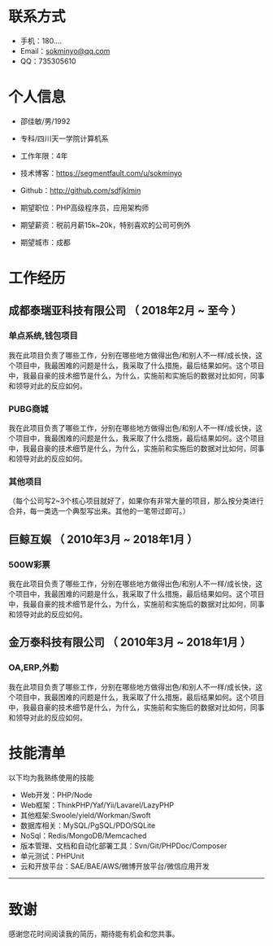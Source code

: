 
# 联系方式

- 手机：180.... 
- Email：sokminyo@qq.com 
- QQ：735305610


# 个人信息

 - 邵佳敏/男/1992 
 - 专科/四川天一学院计算机系 
 - 工作年限：4年
 - 技术博客：https://segmentfault.com/u/sokminyo
 - Github：http://github.com/sdfjklmin

 - 期望职位：PHP高级程序员，应用架构师
 - 期望薪资：税前月薪15k~20k，特别喜欢的公司可例外
 - 期望城市：成都


# 工作经历

## 成都泰瑞亚科技有限公司 （ 2018年2月 ~ 至今 ）

### 单点系统,钱包项目 
我在此项目负责了哪些工作，分别在哪些地方做得出色/和别人不一样/成长快，这个项目中，我最困难的问题是什么，我采取了什么措施，最后结果如何。这个项目中，我最自豪的技术细节是什么，为什么，实施前和实施后的数据对比如何，同事和领导对此的反应如何。


### PUBG商城 
我在此项目负责了哪些工作，分别在哪些地方做得出色/和别人不一样/成长快，这个项目中，我最困难的问题是什么，我采取了什么措施，最后结果如何。这个项目中，我最自豪的技术细节是什么，为什么，实施前和实施后的数据对比如何，同事和领导对此的反应如何。


### 其他项目

（每个公司写2~3个核心项目就好了，如果你有非常大量的项目，那么按分类进行合并，每一类选一个典型写出来。其他的一笔带过即可。）

  
## 巨鲸互娱 （ 2010年3月 ~ 2018年1月 ）

### 500W彩票 
我在此项目负责了哪些工作，分别在哪些地方做得出色/和别人不一样/成长快，这个项目中，我最困难的问题是什么，我采取了什么措施，最后结果如何。这个项目中，我最自豪的技术细节是什么，为什么，实施前和实施后的数据对比如何，同事和领导对此的反应如何。

## 金万泰科技有限公司 （ 2010年3月 ~ 2018年1月 ）

### OA,ERP,外勤 
我在此项目负责了哪些工作，分别在哪些地方做得出色/和别人不一样/成长快，这个项目中，我最困难的问题是什么，我采取了什么措施，最后结果如何。这个项目中，我最自豪的技术细节是什么，为什么，实施前和实施后的数据对比如何，同事和领导对此的反应如何。

  
# 技能清单

以下均为我熟练使用的技能

- Web开发：PHP/Node
- Web框架：ThinkPHP/Yaf/Yii/Lavarel/LazyPHP
- 其他框架:Swoole/yield/Workman/Swoft
- 数据库相关：MySQL/PgSQL/PDO/SQLite
- NoSql：Redis/MongoDB/Memcached
- 版本管理、文档和自动化部署工具：Svn/Git/PHPDoc/Composer
- 单元测试：PHPUnit
- 云和开放平台：SAE/BAE/AWS/微博开放平台/微信应用开发
      
---      
# 致谢
感谢您花时间阅读我的简历，期待能有机会和您共事。
      